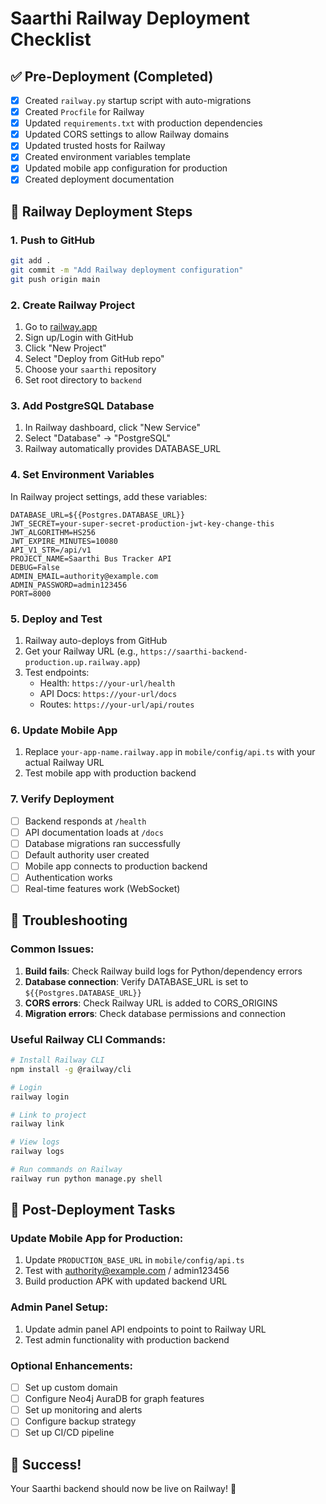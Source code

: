 # Saarthi Railway Deployment Checklist

## ✅ Pre-Deployment (Completed)

- [x] Created `railway.py` startup script with auto-migrations
- [x] Created `Procfile` for Railway
- [x] Updated `requirements.txt` with production dependencies
- [x] Updated CORS settings to allow Railway domains
- [x] Updated trusted hosts for Railway
- [x] Created environment variables template
- [x] Updated mobile app configuration for production
- [x] Created deployment documentation

## 🚀 Railway Deployment Steps

### 1. Push to GitHub
```bash
git add .
git commit -m "Add Railway deployment configuration"
git push origin main
```

### 2. Create Railway Project
1. Go to [railway.app](https://railway.app)
2. Sign up/Login with GitHub
3. Click "New Project"
4. Select "Deploy from GitHub repo"
5. Choose your `saarthi` repository
6. Set root directory to `backend`

### 3. Add PostgreSQL Database
1. In Railway dashboard, click "New Service"
2. Select "Database" → "PostgreSQL"
3. Railway automatically provides DATABASE_URL

### 4. Set Environment Variables
In Railway project settings, add these variables:
```
DATABASE_URL=${{Postgres.DATABASE_URL}}
JWT_SECRET=your-super-secret-production-jwt-key-change-this
JWT_ALGORITHM=HS256
JWT_EXPIRE_MINUTES=10080
API_V1_STR=/api/v1
PROJECT_NAME=Saarthi Bus Tracker API
DEBUG=False
ADMIN_EMAIL=authority@example.com
ADMIN_PASSWORD=admin123456
PORT=8000
```

### 5. Deploy and Test
1. Railway auto-deploys from GitHub
2. Get your Railway URL (e.g., `https://saarthi-backend-production.up.railway.app`)
3. Test endpoints:
   - Health: `https://your-url/health`
   - API Docs: `https://your-url/docs`
   - Routes: `https://your-url/api/routes`

### 6. Update Mobile App
1. Replace `your-app-name.railway.app` in `mobile/config/api.ts` with your actual Railway URL
2. Test mobile app with production backend

### 7. Verify Deployment
- [ ] Backend responds at `/health`
- [ ] API documentation loads at `/docs`
- [ ] Database migrations ran successfully
- [ ] Default authority user created
- [ ] Mobile app connects to production backend
- [ ] Authentication works
- [ ] Real-time features work (WebSocket)

## 🔧 Troubleshooting

### Common Issues:
1. **Build fails**: Check Railway build logs for Python/dependency errors
2. **Database connection**: Verify DATABASE_URL is set to `${{Postgres.DATABASE_URL}}`
3. **CORS errors**: Check Railway URL is added to CORS_ORIGINS
4. **Migration errors**: Check database permissions and connection

### Useful Railway CLI Commands:
```bash
# Install Railway CLI
npm install -g @railway/cli

# Login
railway login

# Link to project
railway link

# View logs
railway logs

# Run commands on Railway
railway run python manage.py shell
```

## 📱 Post-Deployment Tasks

### Update Mobile App for Production:
1. Update `PRODUCTION_BASE_URL` in `mobile/config/api.ts`
2. Test with authority@example.com / admin123456
3. Build production APK with updated backend URL

### Admin Panel Setup:
1. Update admin panel API endpoints to point to Railway URL
2. Test admin functionality with production backend

### Optional Enhancements:
- [ ] Set up custom domain
- [ ] Configure Neo4j AuraDB for graph features
- [ ] Set up monitoring and alerts
- [ ] Configure backup strategy
- [ ] Set up CI/CD pipeline

## 🎉 Success!
Your Saarthi backend should now be live on Railway! 🚀